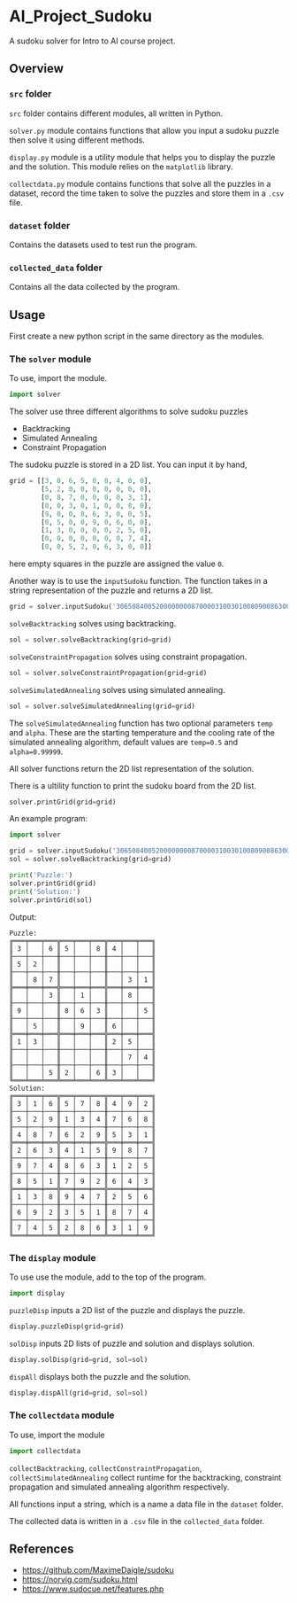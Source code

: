 # AI_Project_Sudoku

A sudoku solver for Intro to AI course project.

## Overview

### `src` folder
`src` folder contains different modules, all written in Python. 

`solver.py` module contains functions that allow you input a sudoku puzzle then solve it using different methods.

`display.py` module is a utility module that helps you to display the puzzle and the solution. This module relies on the `matplotlib` library.

`collectdata.py` module contains functions that solve all the puzzles in a dataset, record the time taken to solve the puzzles and store them in a `.csv` file.

### `dataset` folder

Contains the datasets used to test run the program.

### `collected_data` folder

Contains all the data collected by the program.

## Usage

First create a new python script in the same directory as the modules.

### The `solver` module

To use, import the module.

```python
import solver
```

The solver use three different algorithms to solve sudoku puzzles
+ Backtracking
+ Simulated Annealing
+ Constraint Propagation

The sudoku puzzle is stored in a 2D list. You can input it by hand,

```python
grid = [[3, 0, 6, 5, 0, 8, 4, 0, 0],
        [5, 2, 0, 0, 0, 0, 0, 0, 0],
        [0, 8, 7, 0, 0, 0, 0, 3, 1],
        [0, 0, 3, 0, 1, 0, 0, 8, 0],
        [9, 0, 0, 8, 6, 3, 0, 0, 5],
        [0, 5, 0, 0, 9, 0, 6, 0, 0],
        [1, 3, 0, 0, 0, 0, 2, 5, 0],
        [0, 0, 0, 0, 0, 0, 0, 7, 4],
        [0, 0, 5, 2, 0, 6, 3, 0, 0]]
```
here empty squares in the puzzle are assigned the value `0`.

Another way is to use the `inputSudoku` function. The function takes in a string representation of the puzzle and returns a 2D list. 

```python
grid = solver.inputSudoku('306508400520000000087000031003010080900863005050090600130000250000000074005206300')
```

`solveBacktracking` solves using backtracking.

```python
sol = solver.solveBacktracking(grid=grid)
```

`solveConstraintPropagation` solves using constraint propagation.

```python
sol = solver.solveConstraintPropagation(grid=grid)
```

`solveSimulatedAnnealing` solves using simulated annealing.

```python
sol = solver.solveSimulatedAnnealing(grid=grid)
```

The `solveSimulatedAnnealing` function has two optional parameters `temp` and `alpha`. These are the starting temperature and the cooling rate of the simulated annealing algorithm, default values are `temp=0.5` and `alpha=0.99999`.

All solver functions return the 2D list representation of the solution.

There is a ultility function to print the sudoku board from the 2D list.

```python
solver.printGrid(grid=grid)
```

An example program:

```python
import solver

grid = solver.inputSudoku('306508400520000000087000031003010080900863005050090600130000250000000074005206300')
sol = solver.solveBacktracking(grid=grid)

print('Puzzle:')
solver.printGrid(grid)
print('Solution:')
solver.printGrid(sol)
```

Output:
```
Puzzle:
╔═══╤═══╤═══╦═══╤═══╤═══╦═══╤═══╤═══╗
║ 3 │   │ 6 ║ 5 │   │ 8 ║ 4 │   │   ║
╟───┼───┼───╫───┼───┼───╫───┼───┼───╢
║ 5 │ 2 │   ║   │   │   ║   │   │   ║
╟───┼───┼───╫───┼───┼───╫───┼───┼───╢
║   │ 8 │ 7 ║   │   │   ║   │ 3 │ 1 ║
╠═══╪═══╪═══╬═══╪═══╪═══╬═══╪═══╪═══╣
║   │   │ 3 ║   │ 1 │   ║   │ 8 │   ║
╟───┼───┼───╫───┼───┼───╫───┼───┼───╢
║ 9 │   │   ║ 8 │ 6 │ 3 ║   │   │ 5 ║
╟───┼───┼───╫───┼───┼───╫───┼───┼───╢
║   │ 5 │   ║   │ 9 │   ║ 6 │   │   ║
╠═══╪═══╪═══╬═══╪═══╪═══╬═══╪═══╪═══╣
║ 1 │ 3 │   ║   │   │   ║ 2 │ 5 │   ║
╟───┼───┼───╫───┼───┼───╫───┼───┼───╢
║   │   │   ║   │   │   ║   │ 7 │ 4 ║
╟───┼───┼───╫───┼───┼───╫───┼───┼───╢
║   │   │ 5 ║ 2 │   │ 6 ║ 3 │   │   ║
╚═══╧═══╧═══╩═══╧═══╧═══╩═══╧═══╧═══╝
Solution:
╔═══╤═══╤═══╦═══╤═══╤═══╦═══╤═══╤═══╗
║ 3 │ 1 │ 6 ║ 5 │ 7 │ 8 ║ 4 │ 9 │ 2 ║
╟───┼───┼───╫───┼───┼───╫───┼───┼───╢
║ 5 │ 2 │ 9 ║ 1 │ 3 │ 4 ║ 7 │ 6 │ 8 ║
╟───┼───┼───╫───┼───┼───╫───┼───┼───╢
║ 4 │ 8 │ 7 ║ 6 │ 2 │ 9 ║ 5 │ 3 │ 1 ║
╠═══╪═══╪═══╬═══╪═══╪═══╬═══╪═══╪═══╣
║ 2 │ 6 │ 3 ║ 4 │ 1 │ 5 ║ 9 │ 8 │ 7 ║
╟───┼───┼───╫───┼───┼───╫───┼───┼───╢
║ 9 │ 7 │ 4 ║ 8 │ 6 │ 3 ║ 1 │ 2 │ 5 ║
╟───┼───┼───╫───┼───┼───╫───┼───┼───╢
║ 8 │ 5 │ 1 ║ 7 │ 9 │ 2 ║ 6 │ 4 │ 3 ║
╠═══╪═══╪═══╬═══╪═══╪═══╬═══╪═══╪═══╣
║ 1 │ 3 │ 8 ║ 9 │ 4 │ 7 ║ 2 │ 5 │ 6 ║
╟───┼───┼───╫───┼───┼───╫───┼───┼───╢
║ 6 │ 9 │ 2 ║ 3 │ 5 │ 1 ║ 8 │ 7 │ 4 ║
╟───┼───┼───╫───┼───┼───╫───┼───┼───╢
║ 7 │ 4 │ 5 ║ 2 │ 8 │ 6 ║ 3 │ 1 │ 9 ║
╚═══╧═══╧═══╩═══╧═══╧═══╩═══╧═══╧═══╝
```

### The `display` module

To use use the module, add to the top of the program.

```python
import display
```

`puzzleDisp` inputs a 2D list of the puzzle and displays the puzzle.

```python
display.puzzleDisp(grid=grid)
```

`solDisp` inputs 2D lists of puzzle and solution and displays solution.

```python
display.solDisp(grid=grid, sol=sol)
```

`dispAll` displays both the puzzle and the solution.

```python
display.dispAll(grid=grid, sol=sol)
```
### The `collectdata` module

To use, import the module

```python
import collectdata
```
`collectBacktracking`, `collectConstraintPropagation`, `collectSimulatedAnnealing` collect runtime for the backtracking, constraint propagation and simulated annealing algorithm respectively. 

All functions input a string, which is a name a data file in the `dataset` folder.

The collected data is written in a `.csv` file in the `collected_data` folder.

## References

+ https://github.com/MaximeDaigle/sudoku
+ https://norvig.com/sudoku.html
+ https://www.sudocue.net/features.php


